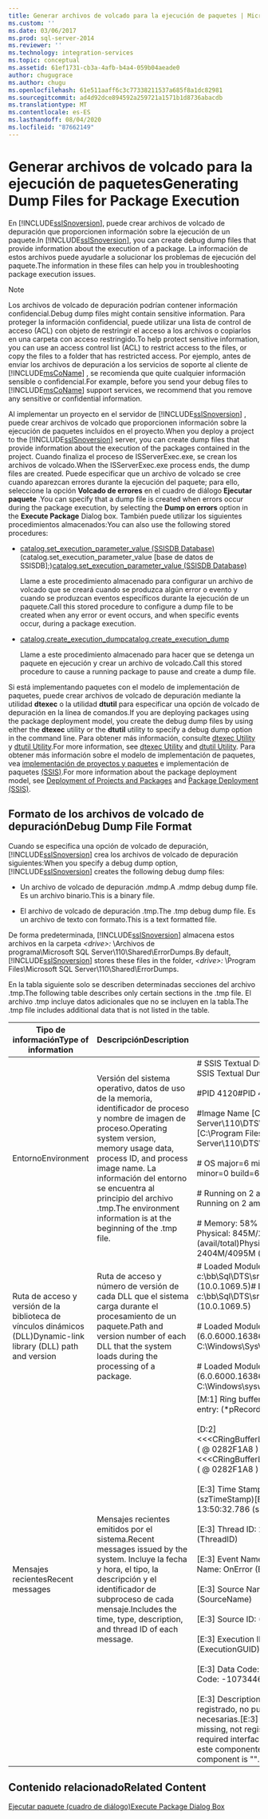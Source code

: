 ```yaml
---
title: Generar archivos de volcado para la ejecución de paquetes | Microsoft Docs
ms.custom: ''
ms.date: 03/06/2017
ms.prod: sql-server-2014
ms.reviewer: ''
ms.technology: integration-services
ms.topic: conceptual
ms.assetid: 61ef1731-cb3a-4afb-b4a4-059b04aeade0
author: chugugrace
ms.author: chugu
ms.openlocfilehash: 61e511aaff6c3c77338211537a685f8a1dc82981
ms.sourcegitcommit: ad4d92dce894592a259721a1571b1d8736abacdb
ms.translationtype: MT
ms.contentlocale: es-ES
ms.lasthandoff: 08/04/2020
ms.locfileid: "87662149"
---
```

# <a name="generating-dump-files-for-package-execution"></a><span data-ttu-id="bbb61-102">Generar archivos de volcado para la ejecución de paquetes</span><span class="sxs-lookup"><span data-stu-id="bbb61-102">Generating Dump Files for Package Execution</span></span>
  <span data-ttu-id="bbb61-103">En [!INCLUDE[ssISnoversion](../../includes/ssisnoversion-md.md)], puede crear archivos de volcado de depuración que proporcionen información sobre la ejecución de un paquete.</span><span class="sxs-lookup"><span data-stu-id="bbb61-103">In [!INCLUDE[ssISnoversion](../../includes/ssisnoversion-md.md)], you can create debug dump files that provide information about the execution of a package.</span></span> <span data-ttu-id="bbb61-104">La información de estos archivos puede ayudarle a solucionar los problemas de ejecución del paquete.</span><span class="sxs-lookup"><span data-stu-id="bbb61-104">The information in these files can help you in troubleshooting package execution issues.</span></span>  
  
> [!NOTE]  
>  <span data-ttu-id="bbb61-105">Los archivos de volcado de depuración podrían contener información confidencial.</span><span class="sxs-lookup"><span data-stu-id="bbb61-105">Debug dump files might contain sensitive information.</span></span> <span data-ttu-id="bbb61-106">Para proteger la información confidencial, puede utilizar una lista de control de acceso (ACL) con objeto de restringir el acceso a los archivos o copiarlos en una carpeta con acceso restringido.</span><span class="sxs-lookup"><span data-stu-id="bbb61-106">To help protect sensitive information, you can use an access control list (ACL) to restrict access to the files, or copy the files to a folder that has restricted access.</span></span> <span data-ttu-id="bbb61-107">Por ejemplo, antes de enviar los archivos de depuración a los servicios de soporte al cliente de [!INCLUDE[msCoName](../../includes/msconame-md.md)] , se recomienda que quite cualquier información sensible o confidencial.</span><span class="sxs-lookup"><span data-stu-id="bbb61-107">For example, before you send your debug files to [!INCLUDE[msCoName](../../includes/msconame-md.md)] support services, we recommend that you remove any sensitive or confidential information.</span></span>  
  
 <span data-ttu-id="bbb61-108">Al implementar un proyecto en el servidor de [!INCLUDE[ssISnoversion](../../includes/ssisnoversion-md.md)] , puede crear archivos de volcado que proporcionen información sobre la ejecución de paquetes incluidos en el proyecto.</span><span class="sxs-lookup"><span data-stu-id="bbb61-108">When you deploy a project to the [!INCLUDE[ssISnoversion](../../includes/ssisnoversion-md.md)] server, you can create dump files that provide information about the execution of the packages contained in the project.</span></span> <span data-ttu-id="bbb61-109">Cuando finaliza el proceso de ISServerExec.exe, se crean los archivos de volcado.</span><span class="sxs-lookup"><span data-stu-id="bbb61-109">When the ISServerExec.exe process ends, the dump files are created.</span></span> <span data-ttu-id="bbb61-110">Puede especificar que un archivo de volcado se cree cuando aparezcan errores durante la ejecución del paquete; para ello, seleccione la opción **Volcado de errores** en el cuadro de diálogo **Ejecutar paquete** .</span><span class="sxs-lookup"><span data-stu-id="bbb61-110">You can specify that a dump file is created when errors occur during the package execution, by selecting the **Dump on errors** option in the **Execute Package** Dialog box.</span></span> <span data-ttu-id="bbb61-111">También puede utilizar los siguientes procedimientos almacenados:</span><span class="sxs-lookup"><span data-stu-id="bbb61-111">You can also use the following stored procedures:</span></span>  
  
-   <span data-ttu-id="bbb61-112">[catalog.set_execution_parameter_value &#40;SSISDB Database&#41;](/sql/integration-services/system-stored-procedures/catalog-set-execution-parameter-value-ssisdb-database) (catalog.set_execution_parameter_value [base de datos de SSISDB];)</span><span class="sxs-lookup"><span data-stu-id="bbb61-112">[catalog.set_execution_parameter_value &#40;SSISDB Database&#41;](/sql/integration-services/system-stored-procedures/catalog-set-execution-parameter-value-ssisdb-database)</span></span>  
  
     <span data-ttu-id="bbb61-113">Llame a este procedimiento almacenado para configurar un archivo de volcado que se creará cuando se produzca algún error o evento y cuando se produzcan eventos específicos durante la ejecución de un paquete.</span><span class="sxs-lookup"><span data-stu-id="bbb61-113">Call this stored procedure to configure a dump file to be created when any error or event occurs, and when specific events occur, during a package execution.</span></span>  
  
-   [<span data-ttu-id="bbb61-114">catalog.create_execution_dump</span><span class="sxs-lookup"><span data-stu-id="bbb61-114">catalog.create_execution_dump</span></span>](/sql/integration-services/system-stored-procedures/catalog-create-execution-dump)  
  
     <span data-ttu-id="bbb61-115">Llame a este procedimiento almacenado para hacer que se detenga un paquete en ejecución y crear un archivo de volcado.</span><span class="sxs-lookup"><span data-stu-id="bbb61-115">Call this stored procedure to cause a running package to pause and create a dump file.</span></span>  
  
 <span data-ttu-id="bbb61-116">Si está implementando paquetes con el modelo de implementación de paquetes, puede crear archivos de volcado de depuración mediante la utilidad **dtexec** o la utilidad **dtutil** para especificar una opción de volcado de depuración en la línea de comandos.</span><span class="sxs-lookup"><span data-stu-id="bbb61-116">If you are deploying packages using the package deployment model, you create the debug dump files by using either the **dtexec** utility or the **dtutil** utility to specify a debug dump option in the command line.</span></span> <span data-ttu-id="bbb61-117">Para obtener más información, consulte [dtexec Utility](../packages/dtexec-utility.md) y [dtutil Utility](../dtutil-utility.md).</span><span class="sxs-lookup"><span data-stu-id="bbb61-117">For more information, see [dtexec Utility](../packages/dtexec-utility.md) and [dtutil Utility](../dtutil-utility.md).</span></span> <span data-ttu-id="bbb61-118">Para obtener más información sobre el modelo de implementación de paquetes, vea [implementación de proyectos y paquetes](../packages/deploy-integration-services-ssis-projects-and-packages.md) e implementación de paquetes [&#40;SSIS&#41;](../packages/legacy-package-deployment-ssis.md).</span><span class="sxs-lookup"><span data-stu-id="bbb61-118">For more information about the package deployment model, see [Deployment of Projects and Packages](../packages/deploy-integration-services-ssis-projects-and-packages.md) and [Package Deployment &#40;SSIS&#41;](../packages/legacy-package-deployment-ssis.md).</span></span>  
  
## <a name="debug-dump-file-format"></a><span data-ttu-id="bbb61-119">Formato de los archivos de volcado de depuración</span><span class="sxs-lookup"><span data-stu-id="bbb61-119">Debug Dump File Format</span></span>  
 <span data-ttu-id="bbb61-120">Cuando se especifica una opción de volcado de depuración, [!INCLUDE[ssISnoversion](../../includes/ssisnoversion-md.md)] crea los archivos de volcado de depuración siguientes:</span><span class="sxs-lookup"><span data-stu-id="bbb61-120">When you specify a debug dump option, [!INCLUDE[ssISnoversion](../../includes/ssisnoversion-md.md)] creates the following debug dump files:</span></span>  
  
-   <span data-ttu-id="bbb61-121">Un archivo de volcado de depuración .mdmp.</span><span class="sxs-lookup"><span data-stu-id="bbb61-121">A .mdmp debug dump file.</span></span> <span data-ttu-id="bbb61-122">Es un archivo binario.</span><span class="sxs-lookup"><span data-stu-id="bbb61-122">This is a binary file.</span></span>  
  
-   <span data-ttu-id="bbb61-123">El archivo de volcado de depuración .tmp.</span><span class="sxs-lookup"><span data-stu-id="bbb61-123">The .tmp debug dump file.</span></span> <span data-ttu-id="bbb61-124">Es un archivo de texto con formato.</span><span class="sxs-lookup"><span data-stu-id="bbb61-124">This is a text formatted file.</span></span>  
  
 <span data-ttu-id="bbb61-125">De forma predeterminada, [!INCLUDE[ssISnoversion](../../includes/ssisnoversion-md.md)] almacena estos archivos en la carpeta *\<drive>:* \Archivos de programa\Microsoft SQL Server\110\Shared\ErrorDumps.</span><span class="sxs-lookup"><span data-stu-id="bbb61-125">By default, [!INCLUDE[ssISnoversion](../../includes/ssisnoversion-md.md)] stores these files in the folder, *\<drive>:* \Program Files\Microsoft SQL Server\110\Shared\ErrorDumps.</span></span>  
  
 <span data-ttu-id="bbb61-126">En la tabla siguiente solo se describen determinadas secciones del archivo .tmp.</span><span class="sxs-lookup"><span data-stu-id="bbb61-126">The following table describes only certain sections in the .tmp file.</span></span> <span data-ttu-id="bbb61-127">El archivo .tmp incluye datos adicionales que no se incluyen en la tabla.</span><span class="sxs-lookup"><span data-stu-id="bbb61-127">The .tmp file includes additional data that is not listed in the table.</span></span>  
  
|<span data-ttu-id="bbb61-128">Tipo de información</span><span class="sxs-lookup"><span data-stu-id="bbb61-128">Type of information</span></span>|<span data-ttu-id="bbb61-129">Descripción</span><span class="sxs-lookup"><span data-stu-id="bbb61-129">Description</span></span>|<span data-ttu-id="bbb61-130">Ejemplo</span><span class="sxs-lookup"><span data-stu-id="bbb61-130">Example</span></span>|  
|-------------------------|-----------------|-------------|  
|<span data-ttu-id="bbb61-131">Entorno</span><span class="sxs-lookup"><span data-stu-id="bbb61-131">Environment</span></span>|<span data-ttu-id="bbb61-132">Versión del sistema operativo, datos de uso de la memoria, identificador de proceso y nombre de imagen de proceso.</span><span class="sxs-lookup"><span data-stu-id="bbb61-132">Operating system version, memory usage data, process ID, and process image name.</span></span> <span data-ttu-id="bbb61-133">La información del entorno se encuentra al principio del archivo .tmp.</span><span class="sxs-lookup"><span data-stu-id="bbb61-133">The environment information is at the beginning of the .tmp file.</span></span>|<span data-ttu-id="bbb61-134"># SSIS Textual Dump taken at 9/13/2007 1:50:34 PM</span><span class="sxs-lookup"><span data-stu-id="bbb61-134"># SSIS Textual Dump taken at 9/13/2007 1:50:34 PM</span></span><br /><br /> <span data-ttu-id="bbb61-135">#PID 4120</span><span class="sxs-lookup"><span data-stu-id="bbb61-135">#PID 4120</span></span><br /><br /> <span data-ttu-id="bbb61-136">#Image Name [C:\Program Files\Microsoft SQL Server\110\DTS\Binn\DTExec.exe]</span><span class="sxs-lookup"><span data-stu-id="bbb61-136">#Image Name [C:\Program Files\Microsoft SQL Server\110\DTS\Binn\DTExec.exe]</span></span><br /><br /> <span data-ttu-id="bbb61-137"># OS major=6 minor=0 build=6000</span><span class="sxs-lookup"><span data-stu-id="bbb61-137"># OS major=6 minor=0 build=6000</span></span><br /><br /> <span data-ttu-id="bbb61-138"># Running on 2 amd64 processors under WOW64</span><span class="sxs-lookup"><span data-stu-id="bbb61-138"># Running on 2 amd64 processors under WOW64</span></span><br /><br /> <span data-ttu-id="bbb61-139"># Memory: 58% in use.</span><span class="sxs-lookup"><span data-stu-id="bbb61-139"># Memory: 58% in use.</span></span> <span data-ttu-id="bbb61-140">Physical: 845M/2044M  Paging: 2404M/4095M (avail/total)</span><span class="sxs-lookup"><span data-stu-id="bbb61-140">Physical: 845M/2044M  Paging: 2404M/4095M (avail/total)</span></span>|  
|<span data-ttu-id="bbb61-141">Ruta de acceso y versión de la biblioteca de vínculos dinámicos (DLL)</span><span class="sxs-lookup"><span data-stu-id="bbb61-141">Dynamic-link library (DLL) path and version</span></span>|<span data-ttu-id="bbb61-142">Ruta de acceso y número de versión de cada DLL que el sistema carga durante el procesamiento de un paquete.</span><span class="sxs-lookup"><span data-stu-id="bbb61-142">Path and version number of each DLL that the system loads during the processing of a package.</span></span>|<span data-ttu-id="bbb61-143"># Loaded Module: c:\bb\Sql\DTS\src\bin\debug\i386\DTExec.exe (10.0.1069.5)</span><span class="sxs-lookup"><span data-stu-id="bbb61-143"># Loaded Module: c:\bb\Sql\DTS\src\bin\debug\i386\DTExec.exe (10.0.1069.5)</span></span><br /><br /> <span data-ttu-id="bbb61-144"># Loaded Module: C:\Windows\SysWOW64\ntdll.dll (6.0.6000.16386)</span><span class="sxs-lookup"><span data-stu-id="bbb61-144"># Loaded Module: C:\Windows\SysWOW64\ntdll.dll (6.0.6000.16386)</span></span><br /><br /> <span data-ttu-id="bbb61-145"># Loaded Module: C:\Windows\syswow64\kernel32.dll (6.0.6000.16386)</span><span class="sxs-lookup"><span data-stu-id="bbb61-145"># Loaded Module: C:\Windows\syswow64\kernel32.dll (6.0.6000.16386)</span></span>|  
|<span data-ttu-id="bbb61-146">Mensajes recientes</span><span class="sxs-lookup"><span data-stu-id="bbb61-146">Recent messages</span></span>|<span data-ttu-id="bbb61-147">Mensajes recientes emitidos por el sistema.</span><span class="sxs-lookup"><span data-stu-id="bbb61-147">Recent messages issued by the system.</span></span> <span data-ttu-id="bbb61-148">Incluye la fecha y hora, el tipo, la descripción y el identificador de subproceso de cada mensaje.</span><span class="sxs-lookup"><span data-stu-id="bbb61-148">Includes the time, type, description, and thread ID of each message.</span></span>|<span data-ttu-id="bbb61-149">[M:1]   Ring buffer entry:              (\*pRecord)</span><span class="sxs-lookup"><span data-stu-id="bbb61-149">[M:1]   Ring buffer entry:              (\*pRecord)</span></span><br /><br /> <span data-ttu-id="bbb61-150">[D:2]      <<\<CRingBufferLogging::RingBufferLoggingRecord>>> ( \@ 0282F1A8 )</span><span class="sxs-lookup"><span data-stu-id="bbb61-150">[D:2]      <<\<CRingBufferLogging::RingBufferLoggingRecord>>> ( \@ 0282F1A8 )</span></span><br /><br /> <span data-ttu-id="bbb61-151">[E:3]         Time Stamp: 2007-09-13 13:50:32.786      (szTimeStamp)</span><span class="sxs-lookup"><span data-stu-id="bbb61-151">[E:3]         Time Stamp: 2007-09-13 13:50:32.786      (szTimeStamp)</span></span><br /><br /> <span data-ttu-id="bbb61-152">[E:3]         Thread ID: 2368           (ThreadID)</span><span class="sxs-lookup"><span data-stu-id="bbb61-152">[E:3]         Thread ID: 2368           (ThreadID)</span></span><br /><br /> <span data-ttu-id="bbb61-153">[E:3]         Event Name: OnError                        (EventName)</span><span class="sxs-lookup"><span data-stu-id="bbb61-153">[E:3]         Event Name: OnError                        (EventName)</span></span><br /><br /> <span data-ttu-id="bbb61-154">[E:3]         Source Name:                (SourceName)</span><span class="sxs-lookup"><span data-stu-id="bbb61-154">[E:3]         Source Name:                (SourceName)</span></span><br /><br /> <span data-ttu-id="bbb61-155">[E:3]         Source ID:                        (SourceID)</span><span class="sxs-lookup"><span data-stu-id="bbb61-155">[E:3]         Source ID:                        (SourceID)</span></span><br /><br /> <span data-ttu-id="bbb61-156">[E:3]         Execution ID:                 (ExecutionGUID)</span><span class="sxs-lookup"><span data-stu-id="bbb61-156">[E:3]         Execution ID:                 (ExecutionGUID)</span></span><br /><br /> <span data-ttu-id="bbb61-157">[E:3]         Data Code: -1073446879              (DataCode)</span><span class="sxs-lookup"><span data-stu-id="bbb61-157">[E:3]         Data Code: -1073446879              (DataCode)</span></span><br /><br /> <span data-ttu-id="bbb61-158">[E:3]         Description: Falta el componente, no está registrado, no puede actualizarse o faltan interfaces necesarias.</span><span class="sxs-lookup"><span data-stu-id="bbb61-158">[E:3]         Description: The component is missing, not registered, not upgradeable, or missing required interfaces.</span></span> <span data-ttu-id="bbb61-159">La información de contacto para este componente es "".</span><span class="sxs-lookup"><span data-stu-id="bbb61-159">The contact information for this component is "".</span></span>|  
  
## <a name="related-content"></a><span data-ttu-id="bbb61-160">Contenido relacionado</span><span class="sxs-lookup"><span data-stu-id="bbb61-160">Related Content</span></span>  
 [<span data-ttu-id="bbb61-161">Ejecutar paquete (cuadro de diálogo)</span><span class="sxs-lookup"><span data-stu-id="bbb61-161">Execute Package Dialog Box</span></span>](../execute-package-dialog-box.md)  
  
  
